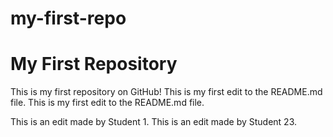 # my-first-repo

# My First Repository

This is my first repository on GitHub!
This is my first edit to the README.md file.
This is my first edit to the README.md file.

This is an edit made by Student 1.
This is an edit made by Student 23.
